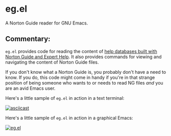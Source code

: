 # eg.el

A Norton Guide reader for GNU Emacs.

## Commentary:

`eg.el` provides code for reading the content
of
[help databases built with Norton Guide and Expert Help](http://www.davep.org/norton-guides/file-format/).
It also provides commands for viewing and navigating the content of Norton
Guide files.

If you don't know what a Norton Guide is, you probably don't have a need to
know. If you do, this code might come in handy if you're in that strange
position of being someone who wants to or needs to read NG files *and* you
are an avid Emacs user.

Here's a little sample of `eg.el` in action in a text terminal:

[![asciicast](https://asciinema.org/a/gMKjcWyxwuMdTqlAX9ERT4gU0.png)](https://asciinema.org/a/gMKjcWyxwuMdTqlAX9ERT4gU0)

Here's a little sample of `eg.el` in action in a graphical Emacs:

[![eg.el](https://img.youtube.com/vi/9tjB4ZFXNgE/0.jpg)](https://www.youtube.com/watch?v=9tjB4ZFXNgE)
